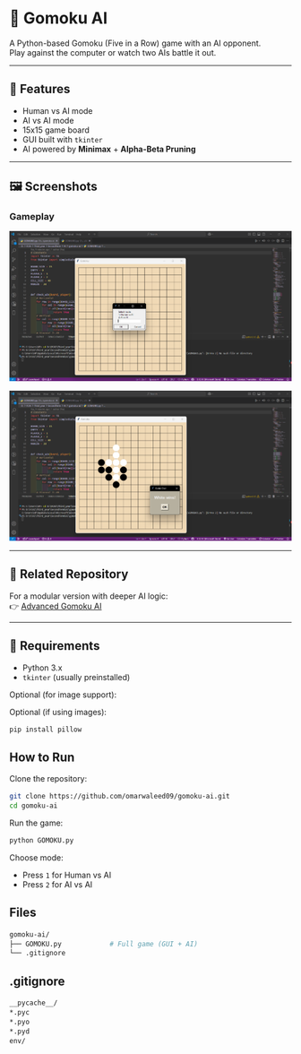 # 🎯 Gomoku AI

A Python-based Gomoku (Five in a Row) game with an AI opponent.  
Play against the computer or watch two AIs battle it out.

---

## 🚀 Features

- Human vs AI mode  
- AI vs AI mode  
- 15x15 game board  
- GUI built with `tkinter`  
- AI powered by **Minimax** + **Alpha-Beta Pruning**

---

## 🖼️ Screenshots

### Gameplay

![Gomoku1](https://github.com/omarwaleed09/Omar-Waleed/blob/main/Gomoku-ai/Screenshots/gomoku1.png)

![Gomoku2](https://github.com/omarwaleed09/Omar-Waleed/blob/main/Gomoku-ai/Screenshots/gomoku2.png)

---

## 📂 Related Repository

For a modular version with deeper AI logic:  
👉 [Advanced Gomoku AI](https://github.com/omarwaleed09/gomoku-ai)

---

## 🧰 Requirements

- Python 3.x  
- `tkinter` (usually preinstalled)  

Optional (for image support):

Optional (if using images):

```bash
pip install pillow
```

## How to Run

Clone the repository:

```bash
git clone https://github.com/omarwaleed09/gomoku-ai.git
cd gomoku-ai
```

Run the game:

```bash
python GOMOKU.py
```

Choose mode:

- Press `1` for Human vs AI  
- Press `2` for AI vs AI

## Files

```bash
gomoku-ai/
├── GOMOKU.py            # Full game (GUI + AI)
└── .gitignore
```

## .gitignore

```bash
__pycache__/
*.pyc
*.pyo
*.pyd
env/
```
